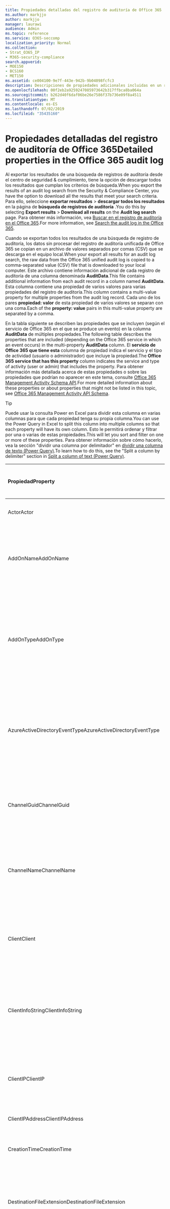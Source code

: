 ```yaml
---
title: Propiedades detalladas del registro de auditoría de Office 365
ms.author: markjjo
author: markjjo
manager: laurawi
audience: Admin
ms.topic: reference
ms.service: O365-seccomp
localization_priority: Normal
ms.collection:
- Strat_O365_IP
- M365-security-compliance
search.appverid:
- MOE150
- BCS160
- MET150
ms.assetid: ce004100-9e7f-443e-942b-9b04098fcfc3
description: Descripciones de propiedades adicionales incluidas en un registro de auditoría de Office 365.
ms.openlocfilehash: 00f2eb2a9259247085973642b317ffbca8ba064a
ms.sourcegitcommit: b262d40f6daf06be26e7586f37b736e09f8a4511
ms.translationtype: MT
ms.contentlocale: es-ES
ms.lasthandoff: 07/02/2019
ms.locfileid: "35435160"
---
```

# <a name="detailed-properties-in-the-office-365-audit-log"></a><span data-ttu-id="703b3-103">Propiedades detalladas del registro de auditoría de Office 365</span><span class="sxs-lookup"><span data-stu-id="703b3-103">Detailed properties in the Office 365 audit log</span></span>

<span data-ttu-id="703b3-104">Al exportar los resultados de una búsqueda de registros de auditoría desde el centro de seguridad & cumplimiento, tiene la opción de descargar todos los resultados que cumplan los criterios de búsqueda.</span><span class="sxs-lookup"><span data-stu-id="703b3-104">When you export the results of an audit log search from the Security & Compliance Center, you have the option to download all the results that meet your search criteria.</span></span> <span data-ttu-id="703b3-105">Para ello, seleccione **exportar resultados** \> **descargar todos los resultados** en la página de **búsqueda de registros de auditoría** .</span><span class="sxs-lookup"><span data-stu-id="703b3-105">You do this by selecting **Export results** \> **Download all results** on the **Audit log search** page.</span></span> <span data-ttu-id="703b3-106">Para obtener más información, vea [Buscar en el registro de auditoría en el Office 365](search-the-audit-log-in-security-and-compliance.md).</span><span class="sxs-lookup"><span data-stu-id="703b3-106">For more information, see [Search the audit log in the Office 365](search-the-audit-log-in-security-and-compliance.md).</span></span>
  
 <span data-ttu-id="703b3-107">Cuando se exportan todos los resultados de una búsqueda de registro de auditoría, los datos sin procesar del registro de auditoría unificada de Office 365 se copian en un archivo de valores separados por comas (CSV) que se descarga en el equipo local.</span><span class="sxs-lookup"><span data-stu-id="703b3-107">When your export all results for an audit log search, the raw data from the Office 365 unified audit log is copied to a comma-separated value (CSV) file that is downloaded to your local computer.</span></span> <span data-ttu-id="703b3-108">Este archivo contiene información adicional de cada registro de auditoría de una columna denominada **AuditData**.</span><span class="sxs-lookup"><span data-stu-id="703b3-108">This file contains additional information from each audit record in a column named **AuditData**.</span></span> <span data-ttu-id="703b3-109">Esta columna contiene una propiedad de varios valores para varias propiedades del registro de auditoría.</span><span class="sxs-lookup"><span data-stu-id="703b3-109">This column contains a multi-value property for multiple properties from the audit log record.</span></span> <span data-ttu-id="703b3-110">Cada uno de los pares **propiedad: valor** de esta propiedad de varios valores se separan con una coma.</span><span class="sxs-lookup"><span data-stu-id="703b3-110">Each of the **property: value** pairs in this multi-value property are separated by a comma.</span></span> 
  
<span data-ttu-id="703b3-111">En la tabla siguiente se describen las propiedades que se incluyen (según el servicio de Office 365 en el que se produce un evento) en la columna **AuditData** de múltiples propiedades.</span><span class="sxs-lookup"><span data-stu-id="703b3-111">The following table describes the properties that are included (depending on the Office 365 service in which an event occurs) in the multi-property **AuditData** column.</span></span> <span data-ttu-id="703b3-112">El **servicio de Office 365 que tiene esta** columna de propiedad indica el servicio y el tipo de actividad (usuario o administrador) que incluye la propiedad.</span><span class="sxs-lookup"><span data-stu-id="703b3-112">The **Office 365 service that has this property** column indicates the service and type of activity (user or admin) that includes the property.</span></span> <span data-ttu-id="703b3-113">Para obtener información más detallada acerca de estas propiedades o sobre las propiedades que podrían no aparecer en este tema, consulte [Office 365 Management Activity Schema API](https://go.microsoft.com/fwlink/p/?LinkId=717993).</span><span class="sxs-lookup"><span data-stu-id="703b3-113">For more detailed information about these properties or about properties that might not be listed in this topic, see [Office 365 Management Activity API Schema](https://go.microsoft.com/fwlink/p/?LinkId=717993).</span></span>
  
> [!TIP]
> <span data-ttu-id="703b3-114">Puede usar la consulta Power en Excel para dividir esta columna en varias columnas para que cada propiedad tenga su propia columna.</span><span class="sxs-lookup"><span data-stu-id="703b3-114">You can use the Power Query in Excel to split this column into multiple columns so that each property will have its own column.</span></span> <span data-ttu-id="703b3-115">Esto le permitirá ordenar y filtrar por una o varias de estas propiedades.</span><span class="sxs-lookup"><span data-stu-id="703b3-115">This will let you sort and filter on one or more of these properties.</span></span> <span data-ttu-id="703b3-116">Para obtener información sobre cómo hacerlo, vea la sección "dividir una columna por delimitador" en [dividir una columna de texto (Power Query)](https://support.office.com/article/5282d425-6dd0-46ca-95bf-8e0da9539662).</span><span class="sxs-lookup"><span data-stu-id="703b3-116">To learn how to do this, see the "Split a column by delimiter" section in [Split a column of text (Power Query)](https://support.office.com/article/5282d425-6dd0-46ca-95bf-8e0da9539662).</span></span> 
  
|<span data-ttu-id="703b3-117">**Propiedad**</span><span class="sxs-lookup"><span data-stu-id="703b3-117">**Property**</span></span>|<span data-ttu-id="703b3-118">**Descripción**</span><span class="sxs-lookup"><span data-stu-id="703b3-118">**Description**</span></span>|<span data-ttu-id="703b3-119">**Servicio de Office 365 que tiene esta propiedad**</span><span class="sxs-lookup"><span data-stu-id="703b3-119">**Office 365 service that has this property**</span></span>|
|:-----|:-----|:-----|
|<span data-ttu-id="703b3-120">Actor</span><span class="sxs-lookup"><span data-stu-id="703b3-120">Actor</span></span>|<span data-ttu-id="703b3-121">La cuenta de servicio o usuario que realizó la acción.</span><span class="sxs-lookup"><span data-stu-id="703b3-121">The user or service account that performed the action.</span></span>|<span data-ttu-id="703b3-122">Azure Active Directory</span><span class="sxs-lookup"><span data-stu-id="703b3-122">Azure Active Directory</span></span>|
|<span data-ttu-id="703b3-123">AddOnName</span><span class="sxs-lookup"><span data-stu-id="703b3-123">AddOnName</span></span>|<span data-ttu-id="703b3-124">El nombre de un complemento que se agregó, quitó o actualizó en un equipo.</span><span class="sxs-lookup"><span data-stu-id="703b3-124">The name of an add-on that was added, removed, or updated in a team.</span></span> <span data-ttu-id="703b3-125">El tipo de complementos de Microsoft Teams es un bot, un conector o una pestaña.</span><span class="sxs-lookup"><span data-stu-id="703b3-125">The type of add-ons in Microsoft Teams is a bot, a connector, or a tab.</span></span>|<span data-ttu-id="703b3-126">Microsoft Teams</span><span class="sxs-lookup"><span data-stu-id="703b3-126">Microsoft Teams</span></span>|
|<span data-ttu-id="703b3-127">AddOnType</span><span class="sxs-lookup"><span data-stu-id="703b3-127">AddOnType</span></span>|<span data-ttu-id="703b3-128">El tipo de complemento que se ha agregado, quitado o actualizado en un equipo.</span><span class="sxs-lookup"><span data-stu-id="703b3-128">The type of an add-on that was added, removed, or updated in a team.</span></span> <span data-ttu-id="703b3-129">Los siguientes valores indican el tipo de complemento.</span><span class="sxs-lookup"><span data-stu-id="703b3-129">The following values indicate the type of add-on.</span></span>  <br/> <span data-ttu-id="703b3-130">**1** -indica un bot.</span><span class="sxs-lookup"><span data-stu-id="703b3-130">**1** - Indicates a bot.</span></span><br/> <span data-ttu-id="703b3-131">**2** -indica un conector.</span><span class="sxs-lookup"><span data-stu-id="703b3-131">**2** - Indicates a connector.</span></span><br/> <span data-ttu-id="703b3-132">**3** -indica una tabulación.</span><span class="sxs-lookup"><span data-stu-id="703b3-132">**3** - Indicates a tab.</span></span>|<span data-ttu-id="703b3-133">Microsoft Teams</span><span class="sxs-lookup"><span data-stu-id="703b3-133">Microsoft Teams</span></span>|
|<span data-ttu-id="703b3-134">AzureActiveDirectoryEventType</span><span class="sxs-lookup"><span data-stu-id="703b3-134">AzureActiveDirectoryEventType</span></span>|<span data-ttu-id="703b3-135">El tipo de evento de Azure Active Directory.</span><span class="sxs-lookup"><span data-stu-id="703b3-135">The type of Azure Active Directory event.</span></span> <span data-ttu-id="703b3-136">Los siguientes valores indican el tipo de evento.</span><span class="sxs-lookup"><span data-stu-id="703b3-136">The following values indicate the type of event.</span></span>  <br/> <span data-ttu-id="703b3-137">**0** -indica un evento de inicio de sesión de cuenta.</span><span class="sxs-lookup"><span data-stu-id="703b3-137">**0** - Indicates an account login event.</span></span><br/> <span data-ttu-id="703b3-138">**1** -indica un evento de seguridad de la aplicación de Azure.</span><span class="sxs-lookup"><span data-stu-id="703b3-138">**1** - Indicates an Azure application security event.</span></span>|<span data-ttu-id="703b3-139">Azure Active Directory</span><span class="sxs-lookup"><span data-stu-id="703b3-139">Azure Active Directory</span></span>|
|<span data-ttu-id="703b3-140">ChannelGuid</span><span class="sxs-lookup"><span data-stu-id="703b3-140">ChannelGuid</span></span>|<span data-ttu-id="703b3-141">El identificador de un canal de Microsoft Teams.</span><span class="sxs-lookup"><span data-stu-id="703b3-141">The ID of a Microsoft Teams channel.</span></span> <span data-ttu-id="703b3-142">El equipo en el que se encuentra el canal se identifica mediante las propiedades **TeamName** y **TeamGuid** .</span><span class="sxs-lookup"><span data-stu-id="703b3-142">The team that the channel is located in is identified by the **TeamName** and **TeamGuid** properties.</span></span>|<span data-ttu-id="703b3-143">Microsoft Teams</span><span class="sxs-lookup"><span data-stu-id="703b3-143">Microsoft Teams</span></span>|
|<span data-ttu-id="703b3-144">ChannelName</span><span class="sxs-lookup"><span data-stu-id="703b3-144">ChannelName</span></span>|<span data-ttu-id="703b3-145">El nombre de un canal de Microsoft Teams.</span><span class="sxs-lookup"><span data-stu-id="703b3-145">The name of a Microsoft Teams channel.</span></span> <span data-ttu-id="703b3-146">El equipo en el que se encuentra el canal se identifica mediante las propiedades **TeamName** y **TeamGuid** .</span><span class="sxs-lookup"><span data-stu-id="703b3-146">The team that the channel is located in is identified by the **TeamName** and **TeamGuid** properties.</span></span>|<span data-ttu-id="703b3-147">Microsoft Teams</span><span class="sxs-lookup"><span data-stu-id="703b3-147">Microsoft Teams</span></span>|
|<span data-ttu-id="703b3-148">Client</span><span class="sxs-lookup"><span data-stu-id="703b3-148">Client</span></span>|<span data-ttu-id="703b3-149">El dispositivo cliente, el sistema operativo del dispositivo y el explorador del dispositivo usado para el evento de inicio de sesión (por ejemplo, Nokia Lumia 920; Windows Phone 8; IE Mobile 11).</span><span class="sxs-lookup"><span data-stu-id="703b3-149">The client device, the device OS, and the device browser used for the login event (for example, Nokia Lumia 920; Windows Phone 8; IE Mobile 11).</span></span>|<span data-ttu-id="703b3-150">Azure Active Directory</span><span class="sxs-lookup"><span data-stu-id="703b3-150">Azure Active Directory</span></span>|
|<span data-ttu-id="703b3-151">ClientInfoString</span><span class="sxs-lookup"><span data-stu-id="703b3-151">ClientInfoString</span></span>|<span data-ttu-id="703b3-152">Información sobre el cliente de correo electrónico que se usó para realizar la operación, como la versión de explorador, la versión de Outlook y la información del dispositivo móvil.</span><span class="sxs-lookup"><span data-stu-id="703b3-152">Information about the email client that was used to perform the operation, such as a browser version, Outlook version, and mobile device information</span></span>|<span data-ttu-id="703b3-153">Exchange (actividad de buzón de correo)</span><span class="sxs-lookup"><span data-stu-id="703b3-153">Exchange (mailbox activity)</span></span>|
|<span data-ttu-id="703b3-154">ClientIP</span><span class="sxs-lookup"><span data-stu-id="703b3-154">ClientIP</span></span>|<span data-ttu-id="703b3-155">La dirección IP del dispositivo que se ha usado cuando la actividad se ha registrado.</span><span class="sxs-lookup"><span data-stu-id="703b3-155">The IP address of the device that was used when the activity was logged.</span></span> <span data-ttu-id="703b3-156">La dirección IP se muestra en el formato de dirección IPv4 o IPv6.</span><span class="sxs-lookup"><span data-stu-id="703b3-156">The IP address is displayed in either an IPv4 or IPv6 address format.</span></span>|<span data-ttu-id="703b3-157">Exchange y Azure Active Directory</span><span class="sxs-lookup"><span data-stu-id="703b3-157">Exchange and Azure Active Directory</span></span>|
|<span data-ttu-id="703b3-158">ClientIPAddress</span><span class="sxs-lookup"><span data-stu-id="703b3-158">ClientIPAddress</span></span>|<span data-ttu-id="703b3-159">Igual que ClientIP.</span><span class="sxs-lookup"><span data-stu-id="703b3-159">Same as ClientIP.</span></span>|<span data-ttu-id="703b3-160">SharePoint</span><span class="sxs-lookup"><span data-stu-id="703b3-160">SharePoint</span></span>|
|<span data-ttu-id="703b3-161">CreationTime</span><span class="sxs-lookup"><span data-stu-id="703b3-161">CreationTime</span></span>|<span data-ttu-id="703b3-162">La fecha y hora en formato Hora universal coordinada (UTC) en las que el usuario ha realizado la actividad.</span><span class="sxs-lookup"><span data-stu-id="703b3-162">The date and time in Coordinated Universal Time (UTC) when the user performed the activity.</span></span>|<span data-ttu-id="703b3-163">Todo</span><span class="sxs-lookup"><span data-stu-id="703b3-163">All</span></span>|
|<span data-ttu-id="703b3-164">DestinationFileExtension</span><span class="sxs-lookup"><span data-stu-id="703b3-164">DestinationFileExtension</span></span>|<span data-ttu-id="703b3-165">La extensión del archivo que se copia o mueve.</span><span class="sxs-lookup"><span data-stu-id="703b3-165">The file extension of a file that is copied or moved.</span></span> <span data-ttu-id="703b3-166">Esta propiedad solo se muestra para las actividades de usuario de los y FileMoved.</span><span class="sxs-lookup"><span data-stu-id="703b3-166">This property is displayed only for the FileCopied and FileMoved user activities.</span></span>|<span data-ttu-id="703b3-167">SharePoint</span><span class="sxs-lookup"><span data-stu-id="703b3-167">SharePoint</span></span>|
|<span data-ttu-id="703b3-168">DestinationFileName</span><span class="sxs-lookup"><span data-stu-id="703b3-168">DestinationFileName</span></span>|<span data-ttu-id="703b3-169">El nombre del archivo se copia o se mueve.</span><span class="sxs-lookup"><span data-stu-id="703b3-169">The name of the file is copied or moved.</span></span> <span data-ttu-id="703b3-170">Esta propiedad solo se muestra para las acciones los y FileMoved.</span><span class="sxs-lookup"><span data-stu-id="703b3-170">This property is displayed only for the FileCopied and FileMoved actions.</span></span>|<span data-ttu-id="703b3-171">SharePoint</span><span class="sxs-lookup"><span data-stu-id="703b3-171">SharePoint</span></span>|
|<span data-ttu-id="703b3-172">DestinationRelativeUrl</span><span class="sxs-lookup"><span data-stu-id="703b3-172">DestinationRelativeUrl</span></span>|<span data-ttu-id="703b3-173">La dirección URL de la carpeta de destino donde se copia o se mueve un archivo.</span><span class="sxs-lookup"><span data-stu-id="703b3-173">The URL of the destination folder where a file is copied or moved.</span></span> <span data-ttu-id="703b3-174">La combinación de los valores de **SiteURL**, **DestinationRelativeURL**y la propiedad **DestinationFileName** es el mismo que el valor de la propiedad **objectId** , que es el nombre de la ruta de acceso completa del archivo que se ha copiado.</span><span class="sxs-lookup"><span data-stu-id="703b3-174">The combination of the values for the **SiteURL**, the **DestinationRelativeURL**, and the **DestinationFileName** property is the same as the value for the **ObjectID** property, which is the full path name for the file that was copied.</span></span> <span data-ttu-id="703b3-175">Esta propiedad solo se muestra para las actividades de usuario de los y FileMoved.</span><span class="sxs-lookup"><span data-stu-id="703b3-175">This property is displayed only for the FileCopied and FileMoved user activities.</span></span>|<span data-ttu-id="703b3-176">SharePoint</span><span class="sxs-lookup"><span data-stu-id="703b3-176">SharePoint</span></span>|
|<span data-ttu-id="703b3-177">EventSource</span><span class="sxs-lookup"><span data-stu-id="703b3-177">EventSource</span></span>|<span data-ttu-id="703b3-178">Identifica que un evento se produjo en SharePoint.</span><span class="sxs-lookup"><span data-stu-id="703b3-178">Identifies that an event occurred in SharePoint.</span></span> <span data-ttu-id="703b3-179">Los valores posibles son **SharePoint** y **ObjectModel**.</span><span class="sxs-lookup"><span data-stu-id="703b3-179">Possible values are **SharePoint** and **ObjectModel**.</span></span>|<span data-ttu-id="703b3-180">SharePoint</span><span class="sxs-lookup"><span data-stu-id="703b3-180">SharePoint</span></span>|
|<span data-ttu-id="703b3-181">ExternalAccess</span><span class="sxs-lookup"><span data-stu-id="703b3-181">ExternalAccess</span></span>|<span data-ttu-id="703b3-182">Para la actividad de administración de Exchange, especifica si un usuario de la organización ejecutó el cmdlet, el personal del centro de administración de Microsoft o una cuenta de servicio de centro de recursos, o un administrador delegado.</span><span class="sxs-lookup"><span data-stu-id="703b3-182">For Exchange admin activity, specifies whether the cmdlet was run by a user in your organization, by Microsoft datacenter personnel or a datacenter service account, or by a delegated administrator.</span></span> <span data-ttu-id="703b3-183">El valor **False** indica que el cmdlet lo ejecutó algún usuario de su organización.</span><span class="sxs-lookup"><span data-stu-id="703b3-183">The value **False** indicates that the cmdlet was run by someone in your organization.</span></span> <span data-ttu-id="703b3-184">El valor **True** indica que el cmdlet lo ejecutó el personal del centros de datos, una cuenta de servicio del centro de datos o un administrador delegado.</span><span class="sxs-lookup"><span data-stu-id="703b3-184">The value **True** indicates that the cmdlet was run by datacenter personnel, a datacenter service account, or a delegated administrator.</span></span>  <br/> <span data-ttu-id="703b3-185">Para la actividad de buzón de correo de Exchange, especifica si un usuario de fuera de la organización obtuvo acceso a un buzón.</span><span class="sxs-lookup"><span data-stu-id="703b3-185">For Exchange mailbox activity, specifies whether a mailbox was accessed by a user outside your organization.</span></span>|<span data-ttu-id="703b3-186">Exchange</span><span class="sxs-lookup"><span data-stu-id="703b3-186">Exchange</span></span>|
|<span data-ttu-id="703b3-187">ExtendedProperties</span><span class="sxs-lookup"><span data-stu-id="703b3-187">ExtendedProperties</span></span>|<span data-ttu-id="703b3-188">Las propiedades extendidas de un evento de Azure Active Directory.</span><span class="sxs-lookup"><span data-stu-id="703b3-188">The extended properties for an Azure Active Directory event.</span></span>|<span data-ttu-id="703b3-189">Azure Active Directory</span><span class="sxs-lookup"><span data-stu-id="703b3-189">Azure Active Directory</span></span>|
|<span data-ttu-id="703b3-190">ID</span><span class="sxs-lookup"><span data-stu-id="703b3-190">ID</span></span>|<span data-ttu-id="703b3-191">IDENTIFICADOR de la entrada de informe.</span><span class="sxs-lookup"><span data-stu-id="703b3-191">The ID of the report entry.</span></span> <span data-ttu-id="703b3-192">El identificador identifica de forma única la entrada del informe.</span><span class="sxs-lookup"><span data-stu-id="703b3-192">The ID uniquely identifies the report entry.</span></span>|<span data-ttu-id="703b3-193">Todo</span><span class="sxs-lookup"><span data-stu-id="703b3-193">All</span></span>|
|<span data-ttu-id="703b3-194">InternalLogonType</span><span class="sxs-lookup"><span data-stu-id="703b3-194">InternalLogonType</span></span>|<span data-ttu-id="703b3-195">Reservado para uso interno.</span><span class="sxs-lookup"><span data-stu-id="703b3-195">Reserved for internal use.</span></span>|<span data-ttu-id="703b3-196">Exchange (actividad de buzón de correo)</span><span class="sxs-lookup"><span data-stu-id="703b3-196">Exchange (mailbox activity)</span></span>|
|<span data-ttu-id="703b3-197">ItemType</span><span class="sxs-lookup"><span data-stu-id="703b3-197">ItemType</span></span>|<span data-ttu-id="703b3-198">El tipo de objeto al que se obtuvo acceso o que se modificó.</span><span class="sxs-lookup"><span data-stu-id="703b3-198">The type of object that was accessed or modified.</span></span> <span data-ttu-id="703b3-199">Los valores posibles son **File**, **Folder**, **Web**, **site**, **tenant**y **DocumentLibrary**.</span><span class="sxs-lookup"><span data-stu-id="703b3-199">Possible values include **File**, **Folder**, **Web**, **Site**, **Tenant**, and **DocumentLibrary**.</span></span>|<span data-ttu-id="703b3-200">SharePoint</span><span class="sxs-lookup"><span data-stu-id="703b3-200">SharePoint</span></span>|
|<span data-ttu-id="703b3-201">LoginStatus</span><span class="sxs-lookup"><span data-stu-id="703b3-201">LoginStatus</span></span>|<span data-ttu-id="703b3-202">Identifica los errores de inicio de sesión que pueden haberse producido.</span><span class="sxs-lookup"><span data-stu-id="703b3-202">Identifies login failures that might have occurred.</span></span>|<span data-ttu-id="703b3-203">Azure Active Directory</span><span class="sxs-lookup"><span data-stu-id="703b3-203">Azure Active Directory</span></span>|
|<span data-ttu-id="703b3-204">LogonType</span><span class="sxs-lookup"><span data-stu-id="703b3-204">LogonType</span></span>|<span data-ttu-id="703b3-205">Tipo de acceso al buzón.</span><span class="sxs-lookup"><span data-stu-id="703b3-205">The type of mailbox access.</span></span> <span data-ttu-id="703b3-206">Los siguientes valores indican el tipo de usuario que ha tenido acceso al buzón.</span><span class="sxs-lookup"><span data-stu-id="703b3-206">The following values indicate the type of user who accessed the mailbox.</span></span>  <br/><br/> <span data-ttu-id="703b3-207">**0** -indica un propietario del buzón.</span><span class="sxs-lookup"><span data-stu-id="703b3-207">**0** - Indicates a mailbox owner.</span></span><br/> <span data-ttu-id="703b3-208">**1** -indica un administrador.</span><span class="sxs-lookup"><span data-stu-id="703b3-208">**1** - Indicates an administrator.</span></span><br/> <span data-ttu-id="703b3-209">**2** -indica un delegado.</span><span class="sxs-lookup"><span data-stu-id="703b3-209">**2** - Indicates a delegate.</span></span> <br/><span data-ttu-id="703b3-210">**3** -indica el servicio de transporte en el centro de servicios de Microsoft.</span><span class="sxs-lookup"><span data-stu-id="703b3-210">**3** - Indicates the transport service in the Microsoft datacenter.</span></span><br/> <span data-ttu-id="703b3-211">**4** : indica una cuenta de servicio en el centro de recursos de Microsoft.</span><span class="sxs-lookup"><span data-stu-id="703b3-211">**4** - Indicates a   service account in the Microsoft datacenter.</span></span> <br/><span data-ttu-id="703b3-212">**6** -indica un administrador delegado.</span><span class="sxs-lookup"><span data-stu-id="703b3-212">**6** - Indicates a delegated administrator.</span></span>|<span data-ttu-id="703b3-213">Exchange (actividad de buzón de correo)</span><span class="sxs-lookup"><span data-stu-id="703b3-213">Exchange (mailbox activity)</span></span>|
|<span data-ttu-id="703b3-214">MailboxGuid</span><span class="sxs-lookup"><span data-stu-id="703b3-214">MailboxGuid</span></span>|<span data-ttu-id="703b3-215">El GUID de Exchange del buzón al que se obtuvo acceso.</span><span class="sxs-lookup"><span data-stu-id="703b3-215">The Exchange GUID of the mailbox that was accessed.</span></span>|<span data-ttu-id="703b3-216">Exchange (actividad de buzón de correo)</span><span class="sxs-lookup"><span data-stu-id="703b3-216">Exchange (mailbox activity)</span></span>|
|<span data-ttu-id="703b3-217">MailboxOwnerUPN</span><span class="sxs-lookup"><span data-stu-id="703b3-217">MailboxOwnerUPN</span></span>|<span data-ttu-id="703b3-218">La dirección de correo electrónico del propietario del buzón al que se obtuvo acceso.</span><span class="sxs-lookup"><span data-stu-id="703b3-218">The email address of the person who owns the mailbox that was accessed.</span></span>|<span data-ttu-id="703b3-219">Exchange (actividad de buzón de correo)</span><span class="sxs-lookup"><span data-stu-id="703b3-219">Exchange (mailbox activity)</span></span>|
|<span data-ttu-id="703b3-220">Members</span><span class="sxs-lookup"><span data-stu-id="703b3-220">Members</span></span>|<span data-ttu-id="703b3-221">Enumera los usuarios que se han agregado o quitado de un equipo.</span><span class="sxs-lookup"><span data-stu-id="703b3-221">Lists the users that have been added or removed from a team.</span></span> <span data-ttu-id="703b3-222">Los siguientes valores indican el tipo de rol asignado al usuario.</span><span class="sxs-lookup"><span data-stu-id="703b3-222">The following values indicate the Role type assigned to the user.</span></span>  <br/><br/> <span data-ttu-id="703b3-223">**1** : indica el rol de propietario.</span><span class="sxs-lookup"><span data-stu-id="703b3-223">**1** - Indicates  the Owner role.</span></span><br/> <span data-ttu-id="703b3-224">**2** -indica el rol del miembro.</span><span class="sxs-lookup"><span data-stu-id="703b3-224">**2** - Indicates the Member role.</span></span><br/> <span data-ttu-id="703b3-225">**3** -indica el rol invitado.</span><span class="sxs-lookup"><span data-stu-id="703b3-225">**3** - Indicates the Guest role.</span></span> <br/><br/><span data-ttu-id="703b3-226">La propiedad Members también incluye el nombre de su organización y la dirección de correo electrónico del miembro.</span><span class="sxs-lookup"><span data-stu-id="703b3-226">The Members property also includes the name of your organization, and the member's email address.</span></span>|<span data-ttu-id="703b3-227">Microsoft Teams</span><span class="sxs-lookup"><span data-stu-id="703b3-227">Microsoft Teams</span></span>|
|<span data-ttu-id="703b3-228">ModifiedProperties (Name, NewValue, OldValue)</span><span class="sxs-lookup"><span data-stu-id="703b3-228">ModifiedProperties (Name, NewValue, OldValue)</span></span>|<span data-ttu-id="703b3-229">La propiedad se incluye para los eventos de administración, como agregar un usuario como miembro de un sitio o un grupo de administradores de colección de sitios.</span><span class="sxs-lookup"><span data-stu-id="703b3-229">The property is included for admin events, such as adding a user as a member of a site or a site collection admin group.</span></span> <span data-ttu-id="703b3-230">La propiedad incluye el nombre de la propiedad que se modificó (por ejemplo, el grupo de administradores del sitio) el nuevo valor de la propiedad Modified (el usuario que se agregó como administrador del sitio y el valor anterior del objeto modificado.</span><span class="sxs-lookup"><span data-stu-id="703b3-230">The property includes the name of the property that was modified (for example, the Site Admin group) the new value of the modified property (such the user who was added as a site admin, and the previous value of the modified object.</span></span>|<span data-ttu-id="703b3-231">All (actividad de administración)</span><span class="sxs-lookup"><span data-stu-id="703b3-231">All (admin activity)</span></span>|
|<span data-ttu-id="703b3-232">ObjectID</span><span class="sxs-lookup"><span data-stu-id="703b3-232">ObjectID</span></span>|<span data-ttu-id="703b3-233">Para el registro de auditoría de Exchange, el nombre del objeto modificado por el cmdlet.</span><span class="sxs-lookup"><span data-stu-id="703b3-233">For Exchange admin audit logging, the name of the object that was modified by the cmdlet.</span></span>  <br/> <span data-ttu-id="703b3-234">Para la actividad de SharePoint, el nombre completo de la ruta de acceso de la dirección URL del archivo o la carpeta a los que ha tenido acceso un usuario.</span><span class="sxs-lookup"><span data-stu-id="703b3-234">For SharePoint activity, the full URL path name of the file or folder accessed by a user.</span></span>  <br/> <span data-ttu-id="703b3-235">Para actividad de Azure AD, el nombre de la cuenta de usuario que se modificó.</span><span class="sxs-lookup"><span data-stu-id="703b3-235">For Azure AD activity, the name of the user account that was modified.</span></span>|<span data-ttu-id="703b3-236">Todo</span><span class="sxs-lookup"><span data-stu-id="703b3-236">All</span></span>|
|<span data-ttu-id="703b3-237">Operación</span><span class="sxs-lookup"><span data-stu-id="703b3-237">Operation</span></span>|<span data-ttu-id="703b3-238">El nombre de la actividad de usuario o administrador.</span><span class="sxs-lookup"><span data-stu-id="703b3-238">The name of the user or admin activity.</span></span> <span data-ttu-id="703b3-239">El valor de esta propiedad corresponde al valor que se seleccionó en la lista desplegable de **actividades** .</span><span class="sxs-lookup"><span data-stu-id="703b3-239">The value of this property corresponds to the value that was selected in the **Activities** drop down list.</span></span> <span data-ttu-id="703b3-240">Si se ha seleccionado **Mostrar resultados para todas las actividades** , el informe incluirá entradas para todas las actividades de usuario y de administrador para todos los servicios.</span><span class="sxs-lookup"><span data-stu-id="703b3-240">If **Show results for all activities** was selected, the report will included entries for all user and admin activities for all services.</span></span> <span data-ttu-id="703b3-241">Para obtener una descripción de las operaciones o actividades que se registran en el registro de auditoría de Office 365, consulte la ficha **actividades auditadas** en [Buscar en el registro de auditoría de la Office 365](search-the-audit-log-in-security-and-compliance.md).</span><span class="sxs-lookup"><span data-stu-id="703b3-241">For a description of the operations/activities that are logged in the Office 365 audit log, see the **Audited activities** tab in [Search the audit log in the Office 365](search-the-audit-log-in-security-and-compliance.md).</span></span>  <br/> <span data-ttu-id="703b3-242">Esta propiedad identifica el nombre del cmdlet ejecutado para la actividad de administración de Exchange.</span><span class="sxs-lookup"><span data-stu-id="703b3-242">For Exchange admin activity, this property identifies the name of the cmdlet that was run.</span></span>|<span data-ttu-id="703b3-243">Todo</span><span class="sxs-lookup"><span data-stu-id="703b3-243">All</span></span>|
|<span data-ttu-id="703b3-244">OrganizationID</span><span class="sxs-lookup"><span data-stu-id="703b3-244">OrganizationID</span></span>|<span data-ttu-id="703b3-245">El GUID de la organización de Office 365.</span><span class="sxs-lookup"><span data-stu-id="703b3-245">The GUID for your Office 365 organization.</span></span>|<span data-ttu-id="703b3-246">Todo</span><span class="sxs-lookup"><span data-stu-id="703b3-246">All</span></span>|
|<span data-ttu-id="703b3-247">Ruta de acceso</span><span class="sxs-lookup"><span data-stu-id="703b3-247">Path</span></span>|<span data-ttu-id="703b3-248">El nombre de la carpeta del buzón donde se encuentra el mensaje al que se obtuvo acceso.</span><span class="sxs-lookup"><span data-stu-id="703b3-248">The name of the mailbox folder where the message that was accessed is located.</span></span> <span data-ttu-id="703b3-249">Esta propiedad también identifica la carpeta a donde se crea o se copia o se mueve un mensaje.</span><span class="sxs-lookup"><span data-stu-id="703b3-249">This property also identifies the folder a where a message is created in or copied/moved to.</span></span>|<span data-ttu-id="703b3-250">Exchange (actividad de buzón de correo)</span><span class="sxs-lookup"><span data-stu-id="703b3-250">Exchange (mailbox activity)</span></span>|
|<span data-ttu-id="703b3-251">Parámetros</span><span class="sxs-lookup"><span data-stu-id="703b3-251">Parameters</span></span>|<span data-ttu-id="703b3-252">Para la actividad de administración de Exchange, el nombre y el valor de todos los parámetros que se usaron con el cmdlet que se identifica en la propiedad Operation.</span><span class="sxs-lookup"><span data-stu-id="703b3-252">For Exchange admin activity, the name and value for all parameters that were used with the cmdlet that is identified in the Operation property.</span></span>|<span data-ttu-id="703b3-253">Exchange (actividad de administración)</span><span class="sxs-lookup"><span data-stu-id="703b3-253">Exchange (admin activity)</span></span>|
|<span data-ttu-id="703b3-254">RecordType</span><span class="sxs-lookup"><span data-stu-id="703b3-254">RecordType</span></span>|<span data-ttu-id="703b3-255">El tipo de operación indicado por el registro.</span><span class="sxs-lookup"><span data-stu-id="703b3-255">The type of operation indicated by the record.</span></span> <span data-ttu-id="703b3-256">Los siguientes valores indican el tipo de registro.</span><span class="sxs-lookup"><span data-stu-id="703b3-256">The following values indicate the record type.</span></span>  <br/><br/> <span data-ttu-id="703b3-257">**1** -indica un registro del registro de auditoría de administración de Exchange.</span><span class="sxs-lookup"><span data-stu-id="703b3-257">**1** - Indicates a record from the  Exchange  admin audit log.</span></span> <br/><span data-ttu-id="703b3-258">**2** -indica un registro del registro de auditoría de buzones de Exchange para una operación realizada en un elemento de buzón de correo único.</span><span class="sxs-lookup"><span data-stu-id="703b3-258">**2** - Indicates a record from the  Exchange  mailbox audit log for an operation performed on a singled mailbox item.</span></span> <br/><span data-ttu-id="703b3-259">**3** : también indica un registro del registro de auditoría de buzones de Exchange.</span><span class="sxs-lookup"><span data-stu-id="703b3-259">**3** - Also indicates a record from the  Exchange  mailbox audit log.</span></span> <span data-ttu-id="703b3-260">Este tipo de registro indica que la operación se realizó en varios elementos en el buzón de origen (como mover varios elementos a la carpeta elementos eliminados o eliminar de forma permanente varios elementos).</span><span class="sxs-lookup"><span data-stu-id="703b3-260">This record type indicates the operation was performed on multiple items in the source mailbox (such as moving multiple items to the Deleted Items folder or permanently deleting multiple items).</span></span> <br/><span data-ttu-id="703b3-261">**4** : indica una operación de administrador del sitio en SharePoint, como un administrador o un usuario que asigna permisos a un sitio.</span><span class="sxs-lookup"><span data-stu-id="703b3-261">**4** - Indicates a site admin operation in SharePoint, such as an administrator or user assigning permissions to a site.</span></span> <br/><span data-ttu-id="703b3-262">**6** -indica una operación relacionada con un archivo o una carpeta en SharePoint, como un usuario que visualiza o modifica un archivo.</span><span class="sxs-lookup"><span data-stu-id="703b3-262">**6** - Indicates a file or folder-related operation in SharePoint, such as a user viewing or modifying a file.</span></span> <br/><span data-ttu-id="703b3-263">**8** : indica una operación de administración realizada en Azure Active Directory.</span><span class="sxs-lookup"><span data-stu-id="703b3-263">**8** - Indicates an admin operation performed in Azure Active Directory.</span></span> <br/><span data-ttu-id="703b3-264">**9** : indica eventos de inicio de sesión de OrgId en Azure Active Directory.</span><span class="sxs-lookup"><span data-stu-id="703b3-264">**9** - Indicates  OrgId logon events in Azure Active Directory.</span></span> <span data-ttu-id="703b3-265">Este tipo de registro está en desuso.</span><span class="sxs-lookup"><span data-stu-id="703b3-265">This record type is being deprecated.</span></span> <br/><span data-ttu-id="703b3-266">**10** : indica eventos de cmdlet de seguridad realizados por el personal de Microsoft en el centro de datos.</span><span class="sxs-lookup"><span data-stu-id="703b3-266">**10** - Indicates security cmdlet events that were performed by Microsoft personnel in the data center.</span></span> <br/><span data-ttu-id="703b3-267">**11** : indica eventos de protección contra la pérdida de datos (DLP) en SharePoint.</span><span class="sxs-lookup"><span data-stu-id="703b3-267">**11** - Indicates Data loss protection (DLP) events in SharePoint.</span></span><br/> <span data-ttu-id="703b3-268">**12** : indica los eventos de Sway.</span><span class="sxs-lookup"><span data-stu-id="703b3-268">**12** - Indicates Sway events.</span></span> <br/><span data-ttu-id="703b3-269">**13** : indica los eventos DLP en Exchange, cuando se configura con una directiva DLP unificada.</span><span class="sxs-lookup"><span data-stu-id="703b3-269">**13** - Indicates DLP events in Exchange, when configured with a unified a DLP policy.</span></span> <span data-ttu-id="703b3-270">No se admiten eventos DLP basados en reglas de flujo de correo de Exchange (también conocidas como reglas de transporte).</span><span class="sxs-lookup"><span data-stu-id="703b3-270">DLP events based on Exchange mail flow rules (also known as transport rules) aren't supported.</span></span><br><span data-ttu-id="703b3-271">**14** : indica los eventos de uso compartido en SharePoint.</span><span class="sxs-lookup"><span data-stu-id="703b3-271">**14** - Indicates sharing events in SharePoint.</span></span><br/> <span data-ttu-id="703b3-272">**15** -indica eventos de inicio de sesión del servicio de token seguro (STS) en Azure Active Directory.</span><span class="sxs-lookup"><span data-stu-id="703b3-272">**15** - Indicates Secure Token Service (STS) logon events in Azure Active Directory.</span></span> <br/><span data-ttu-id="703b3-273">**18** : indica los eventos del centro de cumplimiento de & de seguridad.</span><span class="sxs-lookup"><span data-stu-id="703b3-273">**18** - Indicates Security & Compliance Center events.</span></span> <br/><span data-ttu-id="703b3-274">**20** : indica eventos de Power BI.</span><span class="sxs-lookup"><span data-stu-id="703b3-274">**20** - Indicates Power BI events.</span></span> <br/><span data-ttu-id="703b3-275">**21**: indica los eventos de Dynamics 365.</span><span class="sxs-lookup"><span data-stu-id="703b3-275">**21**- Indicates Dynamics 365 events.</span></span><br/><span data-ttu-id="703b3-276">**22** : indica eventos de Yammer.</span><span class="sxs-lookup"><span data-stu-id="703b3-276">**22** - Indicates Yammer events.</span></span> <br/><span data-ttu-id="703b3-277">**23** : indica eventos de Skype empresarial.</span><span class="sxs-lookup"><span data-stu-id="703b3-277">**23** - Indicates Skype for Business events.</span></span> <br/><span data-ttu-id="703b3-278">**24** : indica eventos de eDiscovery.</span><span class="sxs-lookup"><span data-stu-id="703b3-278">**24** - Indicates eDiscovery events.</span></span> <span data-ttu-id="703b3-279">Este tipo de registro indica actividades que se llevaron a cabo al ejecutar búsquedas de contenido y administrar casos de eDiscovery en el centro de seguridad y cumplimiento.</span><span class="sxs-lookup"><span data-stu-id="703b3-279">This record type indicates activities that were performed by running content searches and managing eDiscovery cases in the security and compliance center.</span></span> <span data-ttu-id="703b3-280">Para obtener más información, vea [buscar actividades de eDiscovery en el registro de auditoría de Office 365](search-for-ediscovery-activities-in-the-audit-log.md).</span><span class="sxs-lookup"><span data-stu-id="703b3-280">For more information, see [Search for eDiscovery activities in the Office 365 audit log](search-for-ediscovery-activities-in-the-audit-log.md).</span></span><br/><span data-ttu-id="703b3-281">**25, 26 o 27** -indica eventos de Microsoft Teams.</span><span class="sxs-lookup"><span data-stu-id="703b3-281">**25, 26, or 27** - Indicates Microsoft Teams events.</span></span> <br/><span data-ttu-id="703b3-282">**28** : indica eventos de suplantación de identidad y malware de eventos de Exchange Online Protection y Office 365 Advanced Threat Protection.</span><span class="sxs-lookup"><span data-stu-id="703b3-282">**28** - Indicates phishing and malware events from Exchange Online Protection and Office 365 Advanced Threat Protection events.</span></span><br/> <span data-ttu-id="703b3-283">**30** : indica los eventos de flujo de Microsoft.</span><span class="sxs-lookup"><span data-stu-id="703b3-283">**30** - Indicates Microsoft Flow events.</span></span><br/> <span data-ttu-id="703b3-284">**31** : indica eventos avanzados de eDiscovery.</span><span class="sxs-lookup"><span data-stu-id="703b3-284">**31** - Indicates Advanced eDiscovery events.</span></span><br/> <span data-ttu-id="703b3-285">**32** : indica los eventos de Microsoft Stream.</span><span class="sxs-lookup"><span data-stu-id="703b3-285">**32** - Indicates Microsoft Stream events.</span></span><br/> <span data-ttu-id="703b3-286">**35** : indica los eventos de Microsoft Project.</span><span class="sxs-lookup"><span data-stu-id="703b3-286">**35** - Indicates Microsoft Project events.</span></span> <br/> <span data-ttu-id="703b3-287">**36** : indica los eventos de la lista de SharePoint.</span><span class="sxs-lookup"><span data-stu-id="703b3-287">**36** - Indicates SharePoint list events.</span></span><br/> <span data-ttu-id="703b3-288">**38** : indica eventos relacionados con las directivas de retención y las etiquetas de retención en el centro de seguridad y cumplimiento.</span><span class="sxs-lookup"><span data-stu-id="703b3-288">**38** - Indicates events related to retention policies and retention labels in the security and compliance center.</span></span>  <br/><span data-ttu-id="703b3-289">**40** : indica los eventos que se producen a partir de las señales de alerta de seguridad y cumplimiento.</span><span class="sxs-lookup"><span data-stu-id="703b3-289">**40** - Indicates events that results from security and compliance alert signals.</span></span><br/> <span data-ttu-id="703b3-290">**41** : indica los eventos de bloqueo seguro de tiempo de bloqueo y de invalidación de bloqueo en Office 365 protección contra amenazas avanzada.</span><span class="sxs-lookup"><span data-stu-id="703b3-290">**41** - Indicates safe links time-of-block and block override events in Office 365 Advanced Threat Protection.</span></span><br/><span data-ttu-id="703b3-291">**44** : indica los eventos del análisis de área de trabajo.</span><span class="sxs-lookup"><span data-stu-id="703b3-291">**44** - Indicates Workplace Analytics events.</span></span> <br/><span data-ttu-id="703b3-292">**45** : indica los eventos de la aplicación PowerApps.</span><span class="sxs-lookup"><span data-stu-id="703b3-292">**45** - Indicates PowerApps app events.</span></span> <br/> <span data-ttu-id="703b3-293">**47** : indica eventos de suplantación de identidad y malware de la protección contra amenazas avanzada de Office 365 para archivos en SharePoint, OneDrive y Microsoft Teams.</span><span class="sxs-lookup"><span data-stu-id="703b3-293">**47** - Indicates phishing and malware events from Office 365 Advanced Threat Protection for files in SharePoint, OneDrive, and Microsoft Teams.</span></span> <br/> <span data-ttu-id="703b3-294">**52** : indica los eventos relacionados con la API de REST de datos de información.</span><span class="sxs-lookup"><span data-stu-id="703b3-294">**52** - Indicates events related to the Data Insights REST API.</span></span><br/><span data-ttu-id="703b3-295">**54** : indica eventos de elementos de lista de SharePoint.</span><span class="sxs-lookup"><span data-stu-id="703b3-295">**54** - Indicates SharePoint list item events.</span></span><br/><span data-ttu-id="703b3-296">**55** : indica los eventos de tipo de contenido de SharePoint.</span><span class="sxs-lookup"><span data-stu-id="703b3-296">**55** - Indicates SharePoint content type events.</span></span>
|<span data-ttu-id="703b3-297">ResultStatus</span><span class="sxs-lookup"><span data-stu-id="703b3-297">ResultStatus</span></span>|<span data-ttu-id="703b3-298">Indica si la acción (especificada en la propiedad **Operation** ) se ha realizado correctamente o no.</span><span class="sxs-lookup"><span data-stu-id="703b3-298">Indicates whether the action (specified in the **Operation** property) was successful or not.</span></span>  <br/> <span data-ttu-id="703b3-299">Para la actividad de administración de Exchange, el valor puede ser **true** (correcto) o **false** (error).</span><span class="sxs-lookup"><span data-stu-id="703b3-299">For Exchange admin activity, the value is either **True** (successful) or **False** (failed).</span></span>|<span data-ttu-id="703b3-300">Todo</span><span class="sxs-lookup"><span data-stu-id="703b3-300">All</span></span>  <br/>|
|<span data-ttu-id="703b3-301">SecurityComplianceCenterEventType</span><span class="sxs-lookup"><span data-stu-id="703b3-301">SecurityComplianceCenterEventType</span></span>|<span data-ttu-id="703b3-302">Indica que la actividad fue un evento del centro de cumplimiento de & de seguridad.</span><span class="sxs-lookup"><span data-stu-id="703b3-302">Indicates that the activity was a Security & Compliance Center event.</span></span> <span data-ttu-id="703b3-303">Todas las actividades del centro de cumplimiento de & de seguridad tendrán un valor de **0** para esta propiedad.</span><span class="sxs-lookup"><span data-stu-id="703b3-303">All Security & Compliance Center activities will have a value of **0** for this property.</span></span>|<span data-ttu-id="703b3-304">Centro de seguridad y cumplimiento</span><span class="sxs-lookup"><span data-stu-id="703b3-304">Security & Compliance Center</span></span>|
|<span data-ttu-id="703b3-305">SharingType</span><span class="sxs-lookup"><span data-stu-id="703b3-305">SharingType</span></span>|<span data-ttu-id="703b3-306">El tipo de permisos de uso compartido que se asignó al usuario con el que se compartió el recurso.</span><span class="sxs-lookup"><span data-stu-id="703b3-306">The type of sharing permissions that was assigned to the user that the resource was shared with.</span></span> <span data-ttu-id="703b3-307">Este usuario se identifica en la propiedad **UserSharedWith** .</span><span class="sxs-lookup"><span data-stu-id="703b3-307">This user is identified in the **UserSharedWith** property.</span></span>|<span data-ttu-id="703b3-308">SharePoint</span><span class="sxs-lookup"><span data-stu-id="703b3-308">SharePoint</span></span>|
|<span data-ttu-id="703b3-309">Site</span><span class="sxs-lookup"><span data-stu-id="703b3-309">Site</span></span>|<span data-ttu-id="703b3-310">El GUID del sitio donde se encuentra el archivo o la carpeta a la que obtuvo acceso el usuario.</span><span class="sxs-lookup"><span data-stu-id="703b3-310">The GUID of the site where the file or folder accessed by the user is located.</span></span>|<span data-ttu-id="703b3-311">SharePoint</span><span class="sxs-lookup"><span data-stu-id="703b3-311">SharePoint</span></span>|
|<span data-ttu-id="703b3-312">SiteUrl</span><span class="sxs-lookup"><span data-stu-id="703b3-312">SiteUrl</span></span>|<span data-ttu-id="703b3-313">La dirección URL del sitio donde se encuentra el archivo o la carpeta a la que obtuvo acceso el usuario.</span><span class="sxs-lookup"><span data-stu-id="703b3-313">The URL of the site where the file or folder accessed by the user is located.</span></span>|<span data-ttu-id="703b3-314">SharePoint</span><span class="sxs-lookup"><span data-stu-id="703b3-314">SharePoint</span></span>|
|<span data-ttu-id="703b3-315">SourceFileExtension</span><span class="sxs-lookup"><span data-stu-id="703b3-315">SourceFileExtension</span></span>|<span data-ttu-id="703b3-316">La extensión del archivo al que obtuvo acceso el usuario.</span><span class="sxs-lookup"><span data-stu-id="703b3-316">The file extension of the file that was accessed by the user.</span></span> <span data-ttu-id="703b3-317">Esta propiedad está en blanco si el objeto al que se obtuvo acceso es una carpeta.</span><span class="sxs-lookup"><span data-stu-id="703b3-317">This property is blank if the object that was accessed is a folder.</span></span>|<span data-ttu-id="703b3-318">SharePoint</span><span class="sxs-lookup"><span data-stu-id="703b3-318">SharePoint</span></span>|
|<span data-ttu-id="703b3-319">SourceFileName</span><span class="sxs-lookup"><span data-stu-id="703b3-319">SourceFileName</span></span>|<span data-ttu-id="703b3-320">El nombre del archivo o carpeta al que obtuvo acceso el usuario.</span><span class="sxs-lookup"><span data-stu-id="703b3-320">The name of the file or folder accessed by the user.</span></span>|<span data-ttu-id="703b3-321">SharePoint</span><span class="sxs-lookup"><span data-stu-id="703b3-321">SharePoint</span></span>|
|<span data-ttu-id="703b3-322">SourceRelativeUrl</span><span class="sxs-lookup"><span data-stu-id="703b3-322">SourceRelativeUrl</span></span>|<span data-ttu-id="703b3-323">La dirección URL de la carpeta que contiene el archivo al que obtuvo acceso el usuario.</span><span class="sxs-lookup"><span data-stu-id="703b3-323">The URL of the folder that contains the file accessed by the user.</span></span> <span data-ttu-id="703b3-324">La combinación de los valores de **SiteURL**, **SourceRelativeURL**y la propiedad **SourceFileName** es la misma que el valor de la propiedad **objectId** , que es el nombre de la ruta de acceso completa del archivo al que tiene acceso el usuario.</span><span class="sxs-lookup"><span data-stu-id="703b3-324">The combination of the values for the **SiteURL**, the **SourceRelativeURL**, and the **SourceFileName** property is the same as the value for the **ObjectID** property, which is the full path name for the file accessed by the user.</span></span>|<span data-ttu-id="703b3-325">SharePoint</span><span class="sxs-lookup"><span data-stu-id="703b3-325">SharePoint</span></span>|
|<span data-ttu-id="703b3-326">Subject</span><span class="sxs-lookup"><span data-stu-id="703b3-326">Subject</span></span>|<span data-ttu-id="703b3-327">La línea de asunto del mensaje al que se obtuvo acceso.</span><span class="sxs-lookup"><span data-stu-id="703b3-327">The subject line of the message that was accessed.</span></span>|<span data-ttu-id="703b3-328">Exchange (actividad de buzón de correo)</span><span class="sxs-lookup"><span data-stu-id="703b3-328">Exchange (mailbox activity)</span></span>|
|<span data-ttu-id="703b3-329">TabType</span><span class="sxs-lookup"><span data-stu-id="703b3-329">TabType</span></span>| <span data-ttu-id="703b3-330">Tipo de ficha agregada, eliminada o actualizada en un equipo.</span><span class="sxs-lookup"><span data-stu-id="703b3-330">The type of tab added, removed, or updated in a team.</span></span> <span data-ttu-id="703b3-331">Los valores posibles de esta propiedad son:</span><span class="sxs-lookup"><span data-stu-id="703b3-331">The possible values for this property are:</span></span>  <br/><br/> <span data-ttu-id="703b3-332">**PIN de Excel** : una pestaña de Excel.</span><span class="sxs-lookup"><span data-stu-id="703b3-332">**Excel pin** - An Excel tab.</span></span>  <br/> <span data-ttu-id="703b3-333">**Extensión** : todas las aplicaciones de origen y de terceros; como programación de clases, VSTS y formularios.</span><span class="sxs-lookup"><span data-stu-id="703b3-333">**Extension** - All first-party and third-party apps; such as Class Schedule, VSTS, and Forms.</span></span>  <br/> <span data-ttu-id="703b3-334">**Notas** : pestaña OneNote.</span><span class="sxs-lookup"><span data-stu-id="703b3-334">**Notes** - OneNote tab.</span></span>  <br/> <span data-ttu-id="703b3-335">**Pdfpin** : una ficha PDF.</span><span class="sxs-lookup"><span data-stu-id="703b3-335">**Pdfpin** - A PDF tab.</span></span>  <br/> <span data-ttu-id="703b3-336">**Powerbi** -una pestaña de powerbi.</span><span class="sxs-lookup"><span data-stu-id="703b3-336">**Powerbi** - A PowerBI tab.</span></span>  <br/> <span data-ttu-id="703b3-337">**Powerpointpin** : una pestaña de PowerPoint.</span><span class="sxs-lookup"><span data-stu-id="703b3-337">**Powerpointpin** - A PowerPoint tab.</span></span>  <br/> <span data-ttu-id="703b3-338">**Sharepointfiles** : una pestaña de SharePoint.</span><span class="sxs-lookup"><span data-stu-id="703b3-338">**Sharepointfiles** - A SharePoint tab.</span></span>  <br/> <span data-ttu-id="703b3-339">**Página Web** : ficha de un sitio web anclado.</span><span class="sxs-lookup"><span data-stu-id="703b3-339">**Webpage** - A pinned website tab.</span></span>  <br/> <span data-ttu-id="703b3-340">**Wiki: pestaña** : ficha wiki.</span><span class="sxs-lookup"><span data-stu-id="703b3-340">**Wiki-tab** - A wiki tab.</span></span>  <br/> <span data-ttu-id="703b3-341">**Wordpin** : una pestaña de Word.</span><span class="sxs-lookup"><span data-stu-id="703b3-341">**Wordpin** - A Word tab.</span></span>|<span data-ttu-id="703b3-342">Microsoft Teams</span><span class="sxs-lookup"><span data-stu-id="703b3-342">Microsoft Teams</span></span>|
|<span data-ttu-id="703b3-343">Target</span><span class="sxs-lookup"><span data-stu-id="703b3-343">Target</span></span>|<span data-ttu-id="703b3-344">El usuario en el que se realizó la acción (identificada en la propiedad **Operation** ) en.</span><span class="sxs-lookup"><span data-stu-id="703b3-344">The user that the action (identified in the **Operation** property) was performed on.</span></span> <span data-ttu-id="703b3-345">Por ejemplo, si se agrega un usuario Guest a SharePoint o a un equipo de Microsoft, dicho usuario aparecerá en esta propiedad.</span><span class="sxs-lookup"><span data-stu-id="703b3-345">For example, if a guest user is added to SharePoint or a Microsoft Team, that user would be listed in this property.</span></span>|<span data-ttu-id="703b3-346">Azure Active Directory</span><span class="sxs-lookup"><span data-stu-id="703b3-346">Azure Active Directory</span></span>|
|<span data-ttu-id="703b3-347">TeamGuid</span><span class="sxs-lookup"><span data-stu-id="703b3-347">TeamGuid</span></span>|<span data-ttu-id="703b3-348">El identificador de un equipo en Microsoft Teams.</span><span class="sxs-lookup"><span data-stu-id="703b3-348">The ID of a team in Microsoft Teams.</span></span>|<span data-ttu-id="703b3-349">Microsoft Teams</span><span class="sxs-lookup"><span data-stu-id="703b3-349">Microsoft Teams</span></span>|
|<span data-ttu-id="703b3-350">TeamName</span><span class="sxs-lookup"><span data-stu-id="703b3-350">TeamName</span></span>|<span data-ttu-id="703b3-351">El nombre de un equipo en Microsoft Teams.</span><span class="sxs-lookup"><span data-stu-id="703b3-351">The name of a team in Microsoft Teams.</span></span>|<span data-ttu-id="703b3-352">Microsoft Teams</span><span class="sxs-lookup"><span data-stu-id="703b3-352">Microsoft Teams</span></span>|
|<span data-ttu-id="703b3-353">UserAgent</span><span class="sxs-lookup"><span data-stu-id="703b3-353">UserAgent</span></span>|<span data-ttu-id="703b3-354">Información sobre el explorador del usuario.</span><span class="sxs-lookup"><span data-stu-id="703b3-354">Information about the user's browser.</span></span> <span data-ttu-id="703b3-355">Esta información la proporciona el explorador.</span><span class="sxs-lookup"><span data-stu-id="703b3-355">This information is provided by the browser.</span></span>|<span data-ttu-id="703b3-356">SharePoint</span><span class="sxs-lookup"><span data-stu-id="703b3-356">SharePoint</span></span>|
|<span data-ttu-id="703b3-357">UserDomain</span><span class="sxs-lookup"><span data-stu-id="703b3-357">UserDomain</span></span>|<span data-ttu-id="703b3-358">Información de identidad sobre la organización del espacio empresarial del usuario (actor) que realizó la acción.</span><span class="sxs-lookup"><span data-stu-id="703b3-358">Identity information about the tenant organization of the user (actor) who performed the action.</span></span>|<span data-ttu-id="703b3-359">Azure Active Directory</span><span class="sxs-lookup"><span data-stu-id="703b3-359">Azure Active Directory</span></span>|
|<span data-ttu-id="703b3-360">Identificado</span><span class="sxs-lookup"><span data-stu-id="703b3-360">UserID</span></span>|<span data-ttu-id="703b3-361">El usuario que realizó la acción (especificado en la propiedad **Operation** ) que resultó en el registro que se está registrando.</span><span class="sxs-lookup"><span data-stu-id="703b3-361">The user who performed the action (specified in the **Operation** property) that resulted in the record being logged.</span></span> <span data-ttu-id="703b3-362">Tenga en cuenta que los registros de la actividad realizada por las cuentas del sistema (como SHAREPOINT\system o NT AUTHORITY\SYSTEM) también se incluyen en el registro de auditoría.</span><span class="sxs-lookup"><span data-stu-id="703b3-362">Note that records for activity performed by system accounts (such as SHAREPOINT\system or NT AUTHORITY\SYSTEM) are also included in the audit log.</span></span>|<span data-ttu-id="703b3-363">Todo</span><span class="sxs-lookup"><span data-stu-id="703b3-363">All</span></span>|
|<span data-ttu-id="703b3-364">UserKey</span><span class="sxs-lookup"><span data-stu-id="703b3-364">UserKey</span></span>|<span data-ttu-id="703b3-365">Un identificador alternativo para el usuario identificado en la propiedad **userid** .</span><span class="sxs-lookup"><span data-stu-id="703b3-365">An alternative ID for the user identified in the **UserID** property.</span></span> <span data-ttu-id="703b3-366">Por ejemplo, esta propiedad se rellena con el identificador único de Passport (PUID) para los eventos realizados por los usuarios en SharePoint.</span><span class="sxs-lookup"><span data-stu-id="703b3-366">For example, this property is populated with the passport unique ID (PUID) for events performed by users in SharePoint.</span></span> <span data-ttu-id="703b3-367">Esta propiedad también puede especificar el mismo valor que la propiedad **userid** para los eventos que se producen en otros servicios y eventos que realizan las cuentas del sistema.</span><span class="sxs-lookup"><span data-stu-id="703b3-367">This property also might specify the same value as the **UserID** property for events occurring in other services and events performed by system accounts.</span></span>|<span data-ttu-id="703b3-368">Todo</span><span class="sxs-lookup"><span data-stu-id="703b3-368">All</span></span>|
|<span data-ttu-id="703b3-369">UserSharedWith</span><span class="sxs-lookup"><span data-stu-id="703b3-369">UserSharedWith</span></span>|<span data-ttu-id="703b3-370">El usuario con el que se compartió un recurso.</span><span class="sxs-lookup"><span data-stu-id="703b3-370">The user that a resource was shared with.</span></span> <span data-ttu-id="703b3-371">Esta propiedad se incluye si el valor de la propiedad **Operation** es **SharingSet**.</span><span class="sxs-lookup"><span data-stu-id="703b3-371">This property is included if the value for the **Operation** property is **SharingSet**.</span></span> <span data-ttu-id="703b3-372">Este usuario también aparece en la columna **compartido con** en el informe.</span><span class="sxs-lookup"><span data-stu-id="703b3-372">This user is also listed in the **Shared with** column in the report.</span></span>|<span data-ttu-id="703b3-373">SharePoint</span><span class="sxs-lookup"><span data-stu-id="703b3-373">SharePoint</span></span>|
|<span data-ttu-id="703b3-374">UserType</span><span class="sxs-lookup"><span data-stu-id="703b3-374">UserType</span></span>|<span data-ttu-id="703b3-375">El tipo de usuario que llevó a cabo la operación.</span><span class="sxs-lookup"><span data-stu-id="703b3-375">The type of user that performed the operation.</span></span> <span data-ttu-id="703b3-376">Los siguientes valores indican el tipo de usuario.</span><span class="sxs-lookup"><span data-stu-id="703b3-376">The following values indicate the user type.</span></span> <br/> <br/> <span data-ttu-id="703b3-377">**0** : un usuario normal.</span><span class="sxs-lookup"><span data-stu-id="703b3-377">**0** - A regular user.</span></span> <br/><span data-ttu-id="703b3-378">**2** -un administrador de la organización de Office 365.</span><span class="sxs-lookup"><span data-stu-id="703b3-378">**2** - An administrator in your Office 365  organization.</span></span> <span data-ttu-id="703b3-379"><sup>1</sup></span><span class="sxs-lookup"><span data-stu-id="703b3-379"><sup>1</sup></span></span> <br/><span data-ttu-id="703b3-380">**3** -una cuenta de administrador o de centro de recursos de Microsoft Datacenter.</span><span class="sxs-lookup"><span data-stu-id="703b3-380">**3** - A Microsoft datacenter administrator or datacenter system account.</span></span> <br/><span data-ttu-id="703b3-381">**4** : una cuenta del sistema.</span><span class="sxs-lookup"><span data-stu-id="703b3-381">**4** - A system account.</span></span> <br/><span data-ttu-id="703b3-382">**5** : una aplicación.</span><span class="sxs-lookup"><span data-stu-id="703b3-382">**5** - An application.</span></span> <br/><span data-ttu-id="703b3-383">**6** : una entidad de servicio.</span><span class="sxs-lookup"><span data-stu-id="703b3-383">**6** - A service principal.</span></span><br/><span data-ttu-id="703b3-384">**7** : una directiva personalizada.</span><span class="sxs-lookup"><span data-stu-id="703b3-384">**7** - A custom policy.</span></span><br/><span data-ttu-id="703b3-385">**8** : una directiva del sistema.</span><span class="sxs-lookup"><span data-stu-id="703b3-385">**8** - A system policy.</span></span>|<span data-ttu-id="703b3-386">Todo</span><span class="sxs-lookup"><span data-stu-id="703b3-386">All</span></span>|
|<span data-ttu-id="703b3-387">Versión</span><span class="sxs-lookup"><span data-stu-id="703b3-387">Version</span></span>|<span data-ttu-id="703b3-388">Indica el número de versión de la actividad (identificado por la propiedad **Operation** ) que se registra.</span><span class="sxs-lookup"><span data-stu-id="703b3-388">Indicates the version number of the activity (identified by the **Operation** property) that's logged.</span></span>|<span data-ttu-id="703b3-389">Todo</span><span class="sxs-lookup"><span data-stu-id="703b3-389">All</span></span>|
|<span data-ttu-id="703b3-390">Carga de trabajo</span><span class="sxs-lookup"><span data-stu-id="703b3-390">Workload</span></span>|<span data-ttu-id="703b3-391">El servicio de Office 365 donde se produjo la actividad.</span><span class="sxs-lookup"><span data-stu-id="703b3-391">The Office 365 service where the activity occurred.</span></span> <span data-ttu-id="703b3-392">Los valores posibles de esta propiedad son:</span><span class="sxs-lookup"><span data-stu-id="703b3-392">The possible values for this property are:</span></span>  <br/> <br/><span data-ttu-id="703b3-393">**SharePoint<br/>de<br/>Exchange<br/>AzureActiveDirectory<br/>de<br/>DataCenterSecurity<br/>de<br/>OneDrive para Skype<br/>empresarial<br/>SecurityComplianceCenter<br/>de PowerBI CRM<br/>Yammer<br/>Microsoft Teams<br/>ThreatIntelligence<br/>MicrosoftFlow<br/>MicrosoftStream<br/>DlpSharePointClassificationData<br/>Project<br/>PowerApps<br/>análisis de espacio de trabajo**</span><span class="sxs-lookup"><span data-stu-id="703b3-393">**SharePoint<br/>OneDrive<br/>Exchange<br/>AzureActiveDirectory<br/>DataCenterSecurity<br/>Compliance<br/>Sway<br/>Skype for Business<br/>SecurityComplianceCenter<br/>PowerBI<br/>CRM<br/>Yammer<br/>MicrosoftTeams<br/>ThreatIntelligence<br/>MicrosoftFlow<br/>MicrosoftStream<br/>DlpSharePointClassificationData<br/>Project<br/>PowerApps<br/>Workplace Analytics**</span></span>|<span data-ttu-id="703b3-394">Todo</span><span class="sxs-lookup"><span data-stu-id="703b3-394">All</span></span>|
||||

> [!NOTE]
> <span data-ttu-id="703b3-395"><sup>1</sup> para eventos relacionados con Azure Active Directory, el valor de un administrador no se usa en un registro de auditoría.</span><span class="sxs-lookup"><span data-stu-id="703b3-395"><sup>1</sup> For Azure Active Directory-related events, the value for an administrator isn't used in an audit record.</span></span> <span data-ttu-id="703b3-396">Los registros de auditoría para las actividades realizadas por los administradores indican que un usuario normal (por ejemplo, **UserType: 0**) realizó la actividad.</span><span class="sxs-lookup"><span data-stu-id="703b3-396">Audit records for activities performed by administrators will indicate that a regular user (for example, **UserType: 0**) performed the activity.</span></span> <span data-ttu-id="703b3-397">La propiedad **userid** identificará a la persona (usuario normal o administrador) que ha realizado la actividad.</span><span class="sxs-lookup"><span data-stu-id="703b3-397">The **UserID** property will identify the person (regular user or administrator) who performed the activity.</span></span>

<span data-ttu-id="703b3-398">Las propiedades descritas anteriormente también se muestran al hacer clic en **más información** al ver los detalles de un evento específico.</span><span class="sxs-lookup"><span data-stu-id="703b3-398">The properties described above are also displayed when you click **More information** when viewing the details of a specific event.</span></span> 
  
![Haga clic en más información para ver las propiedades detalladas del registro de sucesos del registro de auditoría](media/6df582ae-d339-4735-b1a6-80914fb77a08.png)
  
